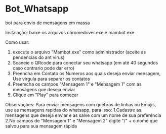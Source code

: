 # Bot_Whatsapp
bot para envio de mensagens em massa

Instalação:
    baixe os arquivos chromedriver.exe e mambot.exe

Como usar:

1. execute o arquivo "Mambot.exe" como administrador (aceite as pendencias do ant virus)
2. Scaneie o QRcode para conectar seu whatsapp (em até 40 segundos caso contrario pode dar erro)
3. Preencha em Contato os Numeros aos quais deseja enviar mensagem, Use virgula para separar os contatos
4. Preemcha os campos "Mensagem 1" e "Mensagem 1" com as mensagens que deseja enviar
5. Clique em "Play" para começar

Observações:
Para enviar mensagens com quebras de linhas ou Emojis, use as mensagens rapidas do whatsapp, para isso:
    1.Cadastre as mensagens que deseja enviar e as salve com um nome de sua preferência
    2.No campos de "Mensagem 1" e "Mensagem 2" digite "/" + o nome que salvou para sua mensagem rápida
    
   
  
